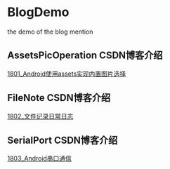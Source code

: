 # BlogDemo
the demo of the blog mention

## AssetsPicOperation CSDN博客介绍
[1801_Android使用assets实现内置图片选择](http://blog.csdn.net/u013564742/article/details/78974998)


## FileNote CSDN博客介绍
[1802_文件记录日常日志](http://blog.csdn.net/u013564742/article/details/79049584)


## SerialPort CSDN博客介绍
[1803_Android串口通信](http://blog.csdn.net/u013564742/article/details/79052574)